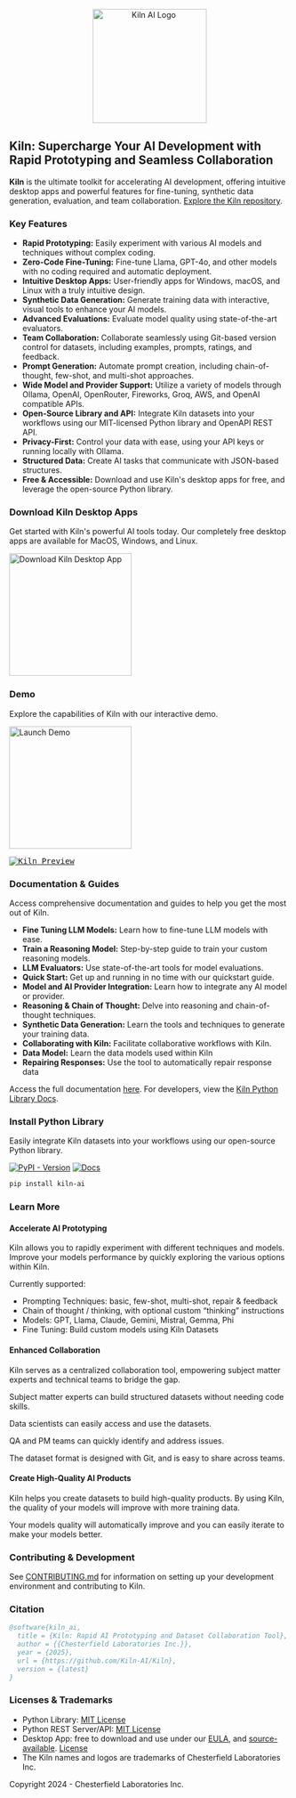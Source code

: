 <p align="center">
    <a href="https://getkiln.ai">
        <picture>
            <img width="205" alt="Kiln AI Logo" src="https://github.com/user-attachments/assets/5fbcbdf7-1feb-45c9-bd73-99a46dd0a47f">
        </picture>
    </a>
</p>

## Kiln: Supercharge Your AI Development with Rapid Prototyping and Seamless Collaboration

**Kiln** is the ultimate toolkit for accelerating AI development, offering intuitive desktop apps and powerful features for fine-tuning, synthetic data generation, evaluation, and team collaboration. [Explore the Kiln repository](https://github.com/Kiln-AI/Kiln).

### Key Features

*   **Rapid Prototyping:** Easily experiment with various AI models and techniques without complex coding.
*   **Zero-Code Fine-Tuning:** Fine-tune Llama, GPT-4o, and other models with no coding required and automatic deployment.
*   **Intuitive Desktop Apps:** User-friendly apps for Windows, macOS, and Linux with a truly intuitive design.
*   **Synthetic Data Generation:** Generate training data with interactive, visual tools to enhance your AI models.
*   **Advanced Evaluations:** Evaluate model quality using state-of-the-art evaluators.
*   **Team Collaboration:** Collaborate seamlessly using Git-based version control for datasets, including examples, prompts, ratings, and feedback.
*   **Prompt Generation:** Automate prompt creation, including chain-of-thought, few-shot, and multi-shot approaches.
*   **Wide Model and Provider Support:** Utilize a variety of models through Ollama, OpenAI, OpenRouter, Fireworks, Groq, AWS, and OpenAI compatible APIs.
*   **Open-Source Library and API:** Integrate Kiln datasets into your workflows using our MIT-licensed Python library and OpenAPI REST API.
*   **Privacy-First:** Control your data with ease, using your API keys or running locally with Ollama.
*   **Structured Data:** Create AI tasks that communicate with JSON-based structures.
*   **Free & Accessible:** Download and use Kiln's desktop apps for free, and leverage the open-source Python library.

### Download Kiln Desktop Apps

Get started with Kiln's powerful AI tools today. Our completely free desktop apps are available for MacOS, Windows, and Linux.

[<img width="220" alt="Download Kiln Desktop App" src="https://github.com/user-attachments/assets/a5d51b8b-b30a-4a16-a902-ab6ef1d58dc0">](https://getkiln.ai/download)

### Demo

Explore the capabilities of Kiln with our interactive demo.

[<img width="220" alt="Launch Demo" src="https://github.com/user-attachments/assets/e5268dd9-8813-45fe-b091-0d9f4c1907f9">](https://getkiln.ai#demo)

<kbd>
<a href="https://getkiln.ai#demo">
<img alt="Kiln Preview" src="guides/kiln_preview.gif">
</a>
</kbd>

### Documentation & Guides

Access comprehensive documentation and guides to help you get the most out of Kiln.

*   **Fine Tuning LLM Models:** Learn how to fine-tune LLM models with ease.
*   **Train a Reasoning Model:** Step-by-step guide to train your custom reasoning models.
*   **LLM Evaluators:** Use state-of-the-art tools for model evaluations.
*   **Quick Start:** Get up and running in no time with our quickstart guide.
*   **Model and AI Provider Integration:** Learn how to integrate any AI model or provider.
*   **Reasoning & Chain of Thought:** Delve into reasoning and chain-of-thought techniques.
*   **Synthetic Data Generation:** Learn the tools and techniques to generate your training data.
*   **Collaborating with Kiln:** Facilitate collaborative workflows with Kiln.
*   **Data Model:** Learn the data models used within Kiln
*   **Repairing Responses:** Use the tool to automatically repair response data

Access the full documentation [here](https://docs.getkiln.ai).
For developers, view the [Kiln Python Library Docs](https://kiln-ai.github.io/Kiln/kiln_core_docs/kiln_ai.html).

### Install Python Library

Easily integrate Kiln datasets into your workflows using our open-source Python library.

[![PyPI - Version](https://img.shields.io/pypi/v/kiln-ai.svg?logo=pypi&label=PyPI&logoColor=gold)](https://pypi.org/project/kiln-ai/) [![Docs](https://img.shields.io/badge/docs-pdoc-blue)](https://kiln-ai.github.io/Kiln/kiln_core_docs/index.html)

```bash
pip install kiln-ai
```

### Learn More

#### Accelerate AI Prototyping

Kiln allows you to rapidly experiment with different techniques and models. Improve your models performance by quickly exploring the various options within Kiln.

Currently supported:

*   Prompting Techniques: basic, few-shot, multi-shot, repair & feedback
*   Chain of thought / thinking, with optional custom “thinking” instructions
*   Models: GPT, Llama, Claude, Gemini, Mistral, Gemma, Phi
*   Fine Tuning: Build custom models using Kiln Datasets

#### Enhanced Collaboration

Kiln serves as a centralized collaboration tool, empowering subject matter experts and technical teams to bridge the gap.

Subject matter experts can build structured datasets without needing code skills.

Data scientists can easily access and use the datasets.

QA and PM teams can quickly identify and address issues.

The dataset format is designed with Git, and is easy to share across teams.

#### Create High-Quality AI Products

Kiln helps you create datasets to build high-quality products. By using Kiln, the quality of your models will improve with more training data.

Your models quality will automatically improve and you can easily iterate to make your models better.

### Contributing & Development

See [CONTRIBUTING.md](CONTRIBUTING.md) for information on setting up your development environment and contributing to Kiln.

### Citation

```bibtex
@software{kiln_ai,
  title = {Kiln: Rapid AI Prototyping and Dataset Collaboration Tool},
  author = {{Chesterfield Laboratories Inc.}},
  year = {2025},
  url = {https://github.com/Kiln-AI/Kiln},
  version = {latest}
}
```

### Licenses & Trademarks

*   Python Library: [MIT License](libs/core/LICENSE.txt)
*   Python REST Server/API: [MIT License](libs/server/LICENSE.txt)
*   Desktop App: free to download and use under our [EULA](app/EULA.md), and [source-available](/app). [License](app/LICENSE.txt)
*   The Kiln names and logos are trademarks of Chesterfield Laboratories Inc.

Copyright 2024 - Chesterfield Laboratories Inc.